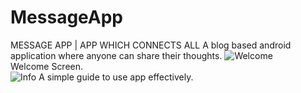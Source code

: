 # MessageApp
MESSAGE APP | APP WHICH CONNECTS ALL
A blog based android application where anyone can share their thoughts.
![Welcome](https://user-images.githubusercontent.com/60037249/94258578-ac346880-ff4a-11ea-94a8-2f0d36a2ae45.jpeg)  
Welcome Screen.\
![Info](https://user-images.githubusercontent.com/60037249/94258988-6330e400-ff4b-11ea-8352-96427152f023.jpeg)
A simple guide to use app effectively.


